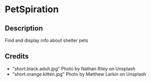 # PetSpiration

## Description

Find and display info about shelter pets

## Credits

- "short.black.adult.jpg" Photo by Nathan Riley on Unsplash
- "short.orange.kitten.jpg" Photo by Matthew Larkin on Unsplash
